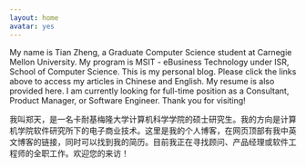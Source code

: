 ```yaml
---
layout: home
avatar: yes
---
```


My name is Tian Zheng, a Graduate Computer Science student at Carnegie Mellon University. My program is MSIT - eBusiness Technology under ISR, School of Computer Science. This is my personal blog. Please click the links above to access my articles in Chinese and English. My resume is also provided here. I am currently looking for full-time position as a Consultant, Product Manager, or Software Engineer. Thank you for visiting!

我叫郑天，是一名卡耐基梅隆大学计算机科学学院的硕士研究生。我的方向是计算机学院软件研究所下的电子商业技术。这里是我的个人博客，在网页顶部有我中英文博客的链接，同时可以找到我的简历。目前我正在寻找顾问、产品经理或软件工程师的全职工作。欢迎您的来访！